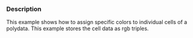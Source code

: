 ### Description
This example shows how to assign specific colors to individual cells of a polydata. This example stores the cell data as rgb triples.
